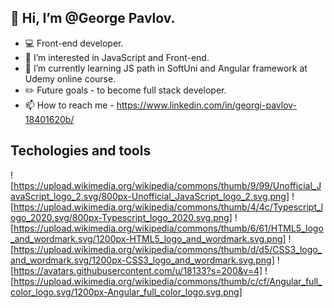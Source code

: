 ## **👋 Hi, I’m @George Pavlov.**
- 💻 Front-end developer.
- 👀 I’m interested in JavaScript and Front-end.
- 🌱 I’m currently learning JS path in SoftUni and Angular framework at Udemy online course.
- ✏️ Future goals - to become full stack developer.
- 📫 How to reach me - https://www.linkedin.com/in/georgi-pavlov-18401620b/

## **Techologies and tools**
![https://upload.wikimedia.org/wikipedia/commons/thumb/9/99/Unofficial_JavaScript_logo_2.svg/800px-Unofficial_JavaScript_logo_2.svg.png] 
![https://upload.wikimedia.org/wikipedia/commons/thumb/4/4c/Typescript_logo_2020.svg/800px-Typescript_logo_2020.svg.png] 
![https://upload.wikimedia.org/wikipedia/commons/thumb/6/61/HTML5_logo_and_wordmark.svg/1200px-HTML5_logo_and_wordmark.svg.png] 
![https://upload.wikimedia.org/wikipedia/commons/thumb/d/d5/CSS3_logo_and_wordmark.svg/1200px-CSS3_logo_and_wordmark.svg.png] 
![https://avatars.githubusercontent.com/u/18133?s=200&v=4] 
![https://upload.wikimedia.org/wikipedia/commons/thumb/c/cf/Angular_full_color_logo.svg/1200px-Angular_full_color_logo.svg.png]
